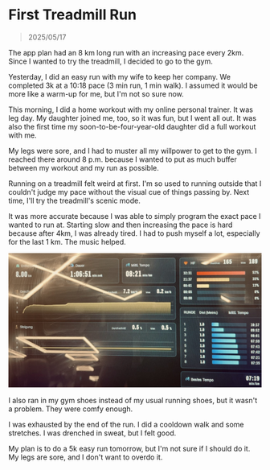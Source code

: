 # First Treadmill Run
> 2025/05/17

The app plan had an 8 km long run with an increasing pace every 2km.
Since I wanted to try the treadmill, I decided to go to the gym.

Yesterday, I did an easy run with my wife to keep her company. We completed 3k at a 10:18 pace (3 min run, 1 min walk). I assumed it would be more like a warm-up for me, but I'm not so sure now.

This morning, I did a home workout with my online personal trainer. It was leg day. My daughter joined me, too, so it was fun, but I went all out. It was also the first time my soon-to-be-four-year-old daughter did a full workout with me.

My legs were sore, and I had to muster all my willpower to get to the gym. I reached there around 8 p.m. because I wanted to put as much buffer between my workout and my run as possible.

Running on a treadmill felt weird at first. I'm so used to running outside that I couldn't judge my pace without the visual cue of things passing by. Next time, I'll try the treadmill's scenic mode.

It was more accurate because I was able to simply program the exact pace I wanted to run at. Starting slow and then increasing the pace is hard because after 4km, I was already tired. I had to push myself a lot, especially for the last 1 km. The music helped.

![treadmill.jpeg](assets/images/treadmill.jpeg)

I also ran in my gym shoes instead of my usual running shoes, but it wasn't a problem. They were comfy enough.

I was exhausted by the end of the run. I did a cooldown walk and some stretches. I was drenched in sweat, but I felt good.

My plan is to do a 5k easy run tomorrow, but I'm not sure if I should do it. My legs are sore, and I don't want to overdo it.